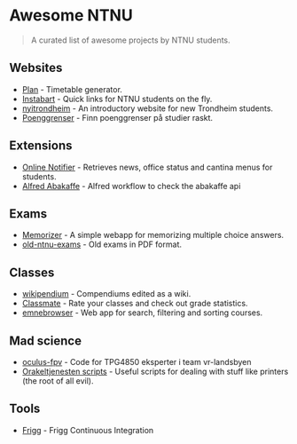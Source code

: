# Awesome NTNU

> A curated list of awesome projects by NTNU students.

## Websites
- [Plan](https://github.com/adamcik/plan) - Timetable generator.
- [Instabart](https://github.com/mortenvn/instabart) - Quick links for NTNU students on the fly.
- [nyitrondheim](https://github.com/webkom/nyitrondheim) - An introductory website for new Trondheim students.
- [Poenggrenser](http://poenggrenser.no) - Finn poenggrenser på studier raskt.

## Extensions
- [Online Notifier](https://github.com/appKom/notifier) - Retrieves news, office status and cantina menus for students.
- [Alfred Abakaffe](https://github.com/relekang/alfred-abakaffe) - Alfred workflow to check the abakaffe api

## Exams
- [Memorizer](https://github.com/cXhristian/memorizer) - A simple webapp for memorizing multiple choice answers.
- [old-ntnu-exams](https://github.com/dvikan/old-ntnu-exams) - Old exams in PDF format.

## Classes
- [wikipendium](https://github.com/stianjensen/wikipendium.no) - Compendiums edited as a wiki.
- [Classmate](http://www.classmate.no) - Rate your classes and check out grade statistics.
- [emnebrowser](https://github.com/Aqwis/emnebrowser) - Web app for search, filtering and sorting courses.

## Mad science
- [oculus-fpv](https://github.com/Matsemann/oculus-fpv) - Code for TPG4850 eksperter i team vr-landsbyen
- [Orakeltjenesten scripts](https://github.com/Orakeltjenesten/scripts) - Useful scripts for dealing with stuff like printers (the root of all evil).

## Tools 
- [Frigg](https://frigg.io) - Frigg Continuous Integration 
